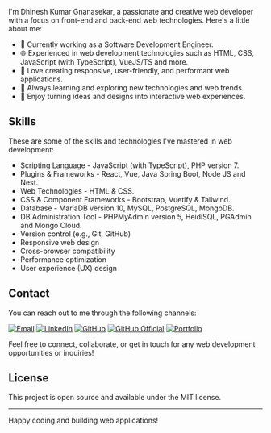 I'm Dhinesh Kumar Gnanasekar, a passionate and creative web developer with a focus on front-end and back-end web technologies. Here's a little about me:

- 💼 Currently working as a Software Development Engineer.
- 🌐 Experienced in web development technologies such as HTML, CSS, JavaScript (with TypeScript), VueJS/TS and more.
- 🚀 Love creating responsive, user-friendly, and performant web applications.
- 🌱 Always learning and exploring new technologies and web trends.
- 🎨 Enjoy turning ideas and designs into interactive web experiences.

## Skills

These are some of the skills and technologies I've mastered in web development:

- Scripting Language - JavaScript (with TypeScript), PHP version 7.
- Plugins & Frameworks - React, Vue, Java Spring Boot, Node JS and Nest.
- Web Technologies - HTML & CSS.
- CSS & Component Frameworks - Bootstrap, Vuetify & Tailwind.
- Database - MariaDB version 10, MySQL, PostgreSQL, MongoDB.
- DB Administration Tool - PHPMyAdmin version 5, HeidiSQL, PGAdmin and Mongo Cloud.
- Version control (e.g., Git, GitHub)
- Responsive web design
- Cross-browser compatibility
- Performance optimization
- User experience (UX) design

## Contact

You can reach out to me through the following channels:

[![Email](https://img.shields.io/badge/Email-dhineshkumar.gnanasekar@gmail.com-royalblue)](dhineshkumar.gnanasekar@gmail.com)
[![LinkedIn](https://img.shields.io/badge/LinkedIn-dhineshkumargnanasekar-blue)](http://linkedin.com/in/dhineshkumargnanasekar)
[![GitHub](https://img.shields.io/badge/GitHub-dhineshkumargnanasekar-darkgreen)](https://github.com/dhineshkumargnanasekar)
[![GitHub Official](https://img.shields.io/badge/GitHub_Official-dhineshkumar--g-deepgreen)](https://github.com/dhineshkumar-g)
[![Portfolio](https://img.shields.io/badge/Portfolio-Dhinesh_Kumar_Gnanasekar-orange)](https://dhinesh-kumar-gnanasekar.web.app/)

Feel free to connect, collaborate, or get in touch for any web development opportunities or inquiries!

## License

This project is open source and available under the MIT license.

---

Happy coding and building web applications!
